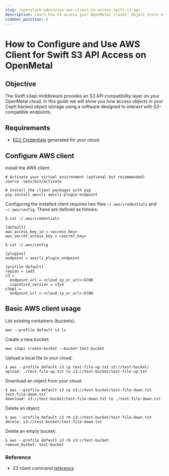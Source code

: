 ```yaml
---
slug: /openstack-admin/use-aws-client-to-access-swift-s3-api
description: Learn how to access your OpenMetal clouds' Object store using awscli and the Swift S3 API.
sidebar_position: 8
---
```

# How to Configure and Use AWS Client for Swift S3 API Access on OpenMetal

## Objective

The Swift s3api middleware provides an S3 API compatibility layer on your
OpenMetal cloud. In this guide we will show you how access objects in your Ceph
backed object storage using a software designed to interact with S3-compatible
endpoints.

## Requirements

- [EC2 Credentials](swift-api-s3.md) generated for your cloud.

## Configure AWS client

Install the AWS client:

```shell
# Activate your virtual environment (optional but recommended)
source .venv/bin/activate

# Install the client packages with pip
pip install awscli awscli-plugin-endpoint
```

Configuring the installed client requires two files `~/.aws/credentials` and
`~/.aws/config`. These are defined as follows:

```shell
$ cat ~/.aws/credentials

[default]
aws_access_key_id = <access_key>
aws_secret_access_key = <secret_key>

$ cat ~/.aws/config 

[plugins]
endpoint = awscli_plugin_endpoint

[profile default]
region = iad3
s3 =
  endpoint_url = <cloud_ip_or_url>:6780
  signature_version = s3v4
s3api =
  endpoint_url = <cloud_ip_or_url>:6780
```

## Basic AWS client usage

List existing containers (buckets):

```shell
aws --profile default s3 ls
```

Create a new bucket:

```shell
aws s3api create-bucket --bucket test-bucket
```

Upload a local file to your cloud:

```shell
$ aws --profile default s3 cp test-file-up.txt s3://test-bucket/
upload: ./test-file-up.txt to s3://test-bucket/test-file-up.txt 
```

Download an object from your cloud:

```shell
$ aws --profile default s3 cp s3://test-bucket/test-file-down.txt test-file-down.txt 
download: s3://test-bucket/test-file-down.txt to ./test-file-down.txt
```

Delete an object:

```shell
$ aws --profile default s3 rm s3://test-bucket/test-file-down.txt 
delete: s3://test-bucket/test-file-down.txt
```

Delete an empty bucket:

```shell
$ aws --profile default s3 rb s3://test-bucket
remove_bucket: test-bucket
```

### Reference

- S3 client command [reference](https://awscli.amazonaws.com/v2/documentation/api/latest/reference/s3/index.html)
